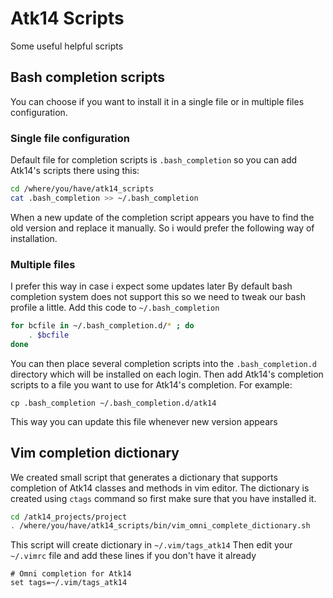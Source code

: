 # Atk14 Scripts
Some useful helpful scripts

## Bash completion scripts
You can choose if you want to install it in a single file or in multiple files configuration.
### Single file configuration
Default file for completion scripts is `.bash_completion` so you can add Atk14's scripts there using this:
```bash
cd /where/you/have/atk14_scripts
cat .bash_completion >> ~/.bash_completion
```
When a new update of the completion script appears you have to find the old version and replace it manually. So i would prefer the following way of installation. 
### Multiple files
I prefer this way in case i expect some updates later
By default bash completion system does not support this so we need to tweak our bash profile a little.
Add this code to `~/.bash_completion`
```bash
for bcfile in ~/.bash_completion.d/* ; do
    . $bcfile
done
```
You can then place several completion scripts into the `.bash_completion.d` directory which will be installed on each login.
Then add Atk14's completion scripts to a file you want to use for Atk14's completion. For example:
```
cp .bash_completion ~/.bash_completion.d/atk14
```
This way you can update this file whenever new version appears

## Vim completion dictionary
We created small script that generates a dictionary that supports completion of Atk14 classes and methods in vim editor.
The dictionary is created using `ctags` command so first make sure that you have installed it.
```bash
cd /atk14_projects/project
. /where/you/have/atk14_scripts/bin/vim_omni_complete_dictionary.sh
```
This script will create dictionary in `~/.vim/tags_atk14`
Then edit your `~/.vimrc` file and add these lines if you don't have it already
```
# Omni completion for Atk14
set tags=~/.vim/tags_atk14
```
